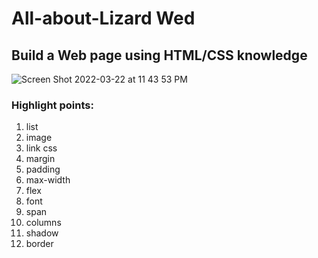 # All-about-Lizard Wed
## Build a Web page using HTML/CSS knowledge
![Screen Shot 2022-03-22 at 11 43 53 PM](https://user-images.githubusercontent.com/61951792/159639278-828b7a13-9aaa-4018-b085-169b48060e62.png)

### Highlight points:
1. list
2. image
3. link css
4. margin
5. padding
6. max-width
7. flex
8. font
9. span
10. columns
11. shadow
12. border
